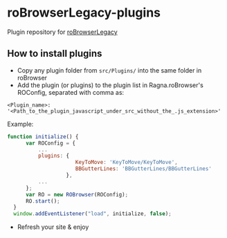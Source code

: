# roBrowserLegacy-plugins
Plugin repository for [roBrowserLegacy](https://github.com/MrAntares/roBrowserLegacy)

## How to install plugins
* Copy any plugin folder from `src/Plugins/` into the same folder in roBrowser
* Add the plugin (or plugins) to the plugin list in Ragna.roBrowser's ROConfig, separated with comma as:

 `<Plugin_name>: '<Path_to_the_plugin_javascript_under_src_without_the_.js_extension>'`
 
 Example:
```js
function initialize() {
      var ROConfig = {
          ...
          plugins: { 
                      KeyToMove: 'KeyToMove/KeyToMove',
                      BBGutterLines: 'BBGutterLines/BBGutterLines'
                   },
          ...
      };
      var RO = new ROBrowser(ROConfig);
      RO.start();
  }
  window.addEventListener("load", initialize, false);
```
* Refresh your site & enjoy

